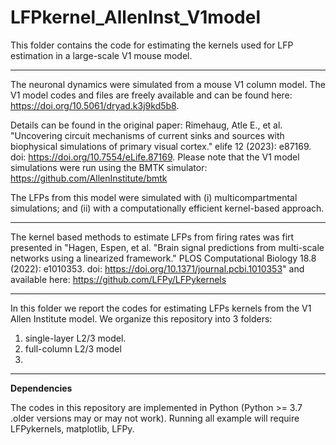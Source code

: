 # LFPkernel_AllenInst_V1model
This folder contains the code for estimating the kernels used for LFP estimation in a large-scale V1 mouse model.

------------------------------

The neuronal dynamics were simulated from a mouse V1 column model. The V1 model codes and files are freely available and can be found here: https://doi.org/10.5061/dryad.k3j9kd5b8. 

Details can be found in the original paper: Rimehaug, Atle E., et al. "Uncovering circuit mechanisms of current sinks and sources with biophysical simulations of primary visual cortex." elife 12 (2023): e87169. doi: https://doi.org/10.7554/eLife.87169. Please note that the V1 model simulations were run using the BMTK simulator: https://github.com/AllenInstitute/bmtk


The LFPs from this model were simulated with (i) multicompartmental simulations; and (ii) with a computationally efficient kernel-based approach. 


------------------------------

The kernel based methods to estimate LFPs from firing rates was firt presented in "Hagen, Espen, et al. "Brain signal predictions from multi-scale networks using a linearized framework." PLOS Computational Biology 18.8 (2022): e1010353. doi: https://doi.org/10.1371/journal.pcbi.1010353" and available here: https://github.com/LFPy/LFPykernels

------------------------------

In this folder we report the codes for estimating LFPs kernels from the V1 Allen Institute model. We organize this repository into 3 folders: 
1) single-layer L2/3 model.
2) full-column L2/3 model
3) 


----------------------------------
**Dependencies**

The codes in this repository are implemented in Python (Python >= 3.7 .older versions may or may not work). 
Running all example will require LFPykernels, matplotlib, LFPy.
